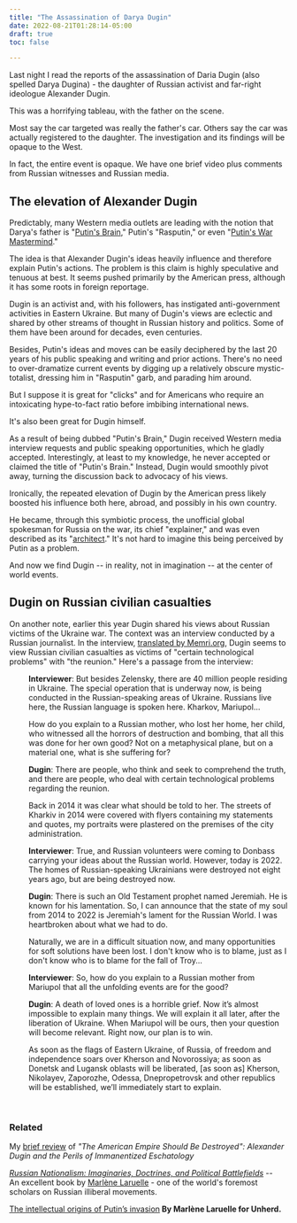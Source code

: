 ```yaml
---
title: "The Assassination of Darya Dugin"
date: 2022-08-21T01:28:14-05:00
draft: true
toc: false

---
```


Last night I read the reports of the assassination of Daria Dugin (also spelled Darya Dugina) - the daughter of Russian activist and far-right ideologue Alexander Dugin. 

This was a horrifying tableau, with the father on the scene. 

Most say the car targeted was really the father's car. Others say the car was actually registered to the daughter. The investigation and its findings will be opaque to the West. 

In fact, the entire event is opaque. We have one brief video plus comments from Russian witnesses and Russian media.

## The elevation of Alexander Dugin

Predictably, many Western media outlets are leading with the notion that Darya's father is "<a href="https://www.washingtonpost.com/politics/daughter-of-putins-brain-ideologist-killed-in-car-blast/2022/08/21/ded9acc0-2124-11ed-9ce6-68253bd31864_story.html" target="blank">Putin's Brain</a>," Putin's "Rasputin," or even "<a href="https://www.thesun.co.uk/news/19571946/putins-guide-alexander-hospital-bomb-killed-daughter/" target="blank">Putin's War Mastermind</a>." 

The idea is that Alexander Dugin's ideas heavily influence and therefore explain Putin's actions. The problem is this claim is highly speculative and tenuous at best. It seems pushed primarily by the American press, although it has some roots in foreign reportage.

Dugin is an activist and, with his followers, has instigated anti-government activities in Eastern Ukraine. But many of Dugin's views are eclectic and shared by other streams of thought in Russian history and politics. Some of them have been around for decades, even centuries. 

Besides, Putin's ideas and moves can be easily deciphered by the last 20 years of his public speaking and writing and prior actions. There's no need to over-dramatize current events by digging up a relatively obscure mystic-totalist, dressing him in "Rasputin" garb, and parading him around.

But I suppose it is great for "clicks" and for Americans who require an intoxicating hype-to-fact ratio before imbibing international news.

It's also been great for Dugin himself. 

As a result of being dubbed "Putin's Brain," Dugin received Western media interview requests and public speaking opportunities, which he gladly accepted. Interestingly, at least to my knowledge, he never accepted or claimed the title of "Putin's Brain." Instead, Dugin would smoothly pivot away, turning the discussion back to advocacy of his views.

Ironically, the repeated elevation of Dugin by the American press likely boosted his influence both here, abroad, and possibly in his own country. 

He became, through this symbiotic process, the unofficial global spokesman for Russia on the war, its chief "explainer," and was even described as its "<a href="https://www.rferl.org/a/daughter-kremlin-idealogue-dugin-killed-car-explosion/31997791.html" target="blame">architect</a>." It's not hard to imagine this being perceived by Putin as a problem. 

And now we find Dugin -- in reality, not in imagination -- at the center of world events.

## Dugin on Russian civilian casualties

On another note, earlier this year Dugin shared his views about Russian victims of the Ukraine war. The context was an interview conducted by a Russian journalist. In the interview, <a href="https://www.memri.org/reports/purported-putin-whisperer-dugin-solar-putin-must-mobilize-entire-russian-people-win-struggle" target="blank">translated by Memri.org</a>, Dugin seems to view Russian civilian casualties as victims of "certain technological problems" with "the reunion." Here's a passage from the interview:

<div style="padding-left: 2.5em;"><p><strong>Interviewer</strong>: But besides Zelensky, there are 40 million people residing in Ukraine. The special operation that is underway now, is being conducted in the Russian-speaking areas of Ukraine. Russians live here, the Russian language is spoken here. Kharkov, Mariupol...</p></div>

<div style="padding-left: 2.5em;">How do you explain to a Russian mother, who lost her home, her child, who witnessed all the horrors of destruction and bombing, that all this was done for her own good? Not on a metaphysical plane, but on a material one, what is she suffering for?</p></div>

<div style="padding-left: 2.5em;"><p><strong>Dugin</strong>: There are people, who think and seek to comprehend the truth, and there are people, who deal with certain technological problems regarding the reunion. </p></div>

<div style="padding-left: 2.5em;"><p>Back in 2014 it was clear what should be told to her. The streets of Kharkiv in 2014 were covered with flyers containing my statements and quotes, my portraits were plastered on the premises of the city administration.</p></div>

<div style="padding-left: 2.5em;"><p><strong>Interviewer</strong>: True, and Russian volunteers were coming to Donbass carrying your ideas about the Russian world. However, today is 2022. The homes of Russian-speaking Ukrainians were destroyed not eight years ago, but are being destroyed now.</p></div>

<div style="padding-left: 2.5em;"><p><strong>Dugin</strong>: There is such an Old Testament prophet named Jeremiah. He is known for his lamentation. So, I can announce that the state of my soul from 2014 to 2022 is Jeremiah's lament for the Russian World. I was heartbroken about what we had to do.</p></div>

<div style="padding-left: 2.5em;"><p>Naturally, we are in a difficult situation now, and many opportunities for soft solutions have been lost. I don't know who is to blame, just as I don't know who is to blame for the fall of Troy...</p></div>

<div style="padding-left: 2.5em;"><p><strong>Interviewer</strong>: So, how do you explain to a Russian mother from Mariupol that all the unfolding events are for the good?</p></div>

<div style="padding-left: 2.5em;"><p><strong>Dugin</strong>: A death of loved ones is a horrible grief. Now it’s almost impossible to explain many things. We will explain it all later, after the liberation of Ukraine. When Mariupol will be ours, then your question will become relevant. Right now, our plan is to win.</p></div>

<div style="padding-left: 2.5em;"><p>As soon as the flags of Eastern Ukraine, of Russia, of freedom and independence soars over Kherson and Novorossiya; as soon as Donetsk and Lugansk oblasts will be liberated, [as soon as] Kherson, Nikolayev, Zaporozhe, Odessa, Dnepropetrovsk and other republics will be established, we’ll immediately start to explain.</p></div><br/>

### Related 
My <a href="https://www.goodreads.com/review/show/4687559911" target="blank">brief review</a> of <em>"The American Empire Should Be Destroyed": Alexander Dugin and the Perils of Immanentized Eschatology</em></a>

<em><a href="https://www.amazon.com/Russian-Nationalism-Imaginaries-Doctrines-Battlefields-dp-0367584816/dp/0367584816/ref=mt_other?_encoding=UTF8&me=&qid=" target="blank">Russian Nationalism: Imaginaries, Doctrines, and Political Battlefields</a></em> -- <br/>
An excellent book by <a href="https://elliott.gwu.edu/marlene-laruelle" target="blank">Marlène Laruelle</a> - one of the world's foremost scholars on Russian illiberal movements.

<a href="https://unherd.com/2022/03/the-brains-behind-the-russian-invasion/" target="blank">The intellectual origins of Putin’s invasion</a><b/>
By Marlène Laruelle for Unherd.<br/>



